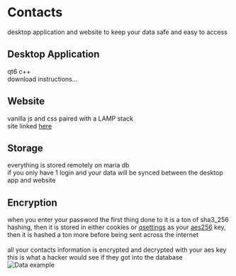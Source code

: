# Contacts
desktop application and website to keep your data safe and easy to access
## Desktop Application
qt6 c++<br>
download instructions...
## Website
vanilla js and css paired with a LAMP stack<br>site linked
<a href="http://jakehenryparker.com:56112/Contacts/"> here</a>
## Storage
everything is stored remotely on maria db<br>
if you only have 1 login and your data will be synced between the desktop app and website
## Encryption
when you enter your password the first thing done to it is a ton of sha3_256 hashing, then it is stored in either cookies or <a href="https://doc.qt.io/qt-5/qsettings.html">qsettings</a> as your <a href="https://www.atpinc.com/blog/what-is-aes-256-encryption">aes256</a> key, then it is hashed a ton more before being sent across the internet<br><br>all your contacts information is encrypted and decrypted with your aes key<br>this is what a hacker would see if they got into the database <img alt="Data example" src="http://jakehenryparker.com:56112/safedata1.png">
